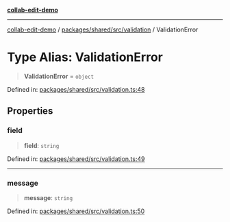 [**collab-edit-demo**](../../../../../README.md)

***

[collab-edit-demo](../../../../../README.md) / [packages/shared/src/validation](../README.md) / ValidationError

# Type Alias: ValidationError

> **ValidationError** = `object`

Defined in: [packages/shared/src/validation.ts:48](https://github.com/austyle-io/pub-sub-demo/blob/facd25f09850fc4e78e94ce267c52e173d869933/packages/shared/src/validation.ts#L48)

## Properties

### field

> **field**: `string`

Defined in: [packages/shared/src/validation.ts:49](https://github.com/austyle-io/pub-sub-demo/blob/facd25f09850fc4e78e94ce267c52e173d869933/packages/shared/src/validation.ts#L49)

***

### message

> **message**: `string`

Defined in: [packages/shared/src/validation.ts:50](https://github.com/austyle-io/pub-sub-demo/blob/facd25f09850fc4e78e94ce267c52e173d869933/packages/shared/src/validation.ts#L50)
